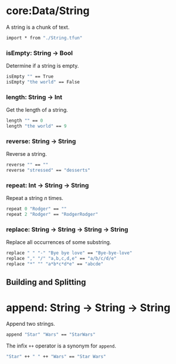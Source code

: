 # core:Data/String

A string is a chunk of text.

```fsharp xassert id=Import; style=exec
import * from "./String.tfun"
```

### isEmpty: String -> Bool

Determine if a string is empty.

```fsharp xassert id=isEmpty; use=Import
isEmpty "" == True
isEmpty "the world" == False
```

### length: String -> Int

Get the length of a string.

```fsharp xassert id=length; use=Import
length "" == 0
length "the world" == 9
```

### reverse: String -> String

Reverse a string.

```fsharp xassert id=reverse; use=Import
reverse "" == ""
reverse "stressed" == "desserts"
```

### repeat: Int -> String -> String 

Repeat a string *n* times.

```fsharp xassert id=repeat; use=Import
repeat 0 "Rodger" == ""
repeat 2 "Rodger" == "RodgerRodger"
```

### replace: String -> String -> String -> String

Replace all occurrences of some substring.

```fsharp xassert id=replace; use=Import
replace " " "-" "Bye bye love" == "Bye-bye-love"
replace "," "/" "a,b,c,d,e" == "a/b/c/d/e"
replace "*" "" "a*b*c*d*e" == "abcde"
```

## Building and Splitting

# append: String -> String -> String

Append two strings.

```fsharp xassert id=append; use=Import
append "Star" "Wars" == "StarWars"
```

The infix `++` operator is a synonym for `append`.

```fsharp xassert id=append; use=Import
"Star" ++ " " ++ "Wars" == "Star Wars"
```